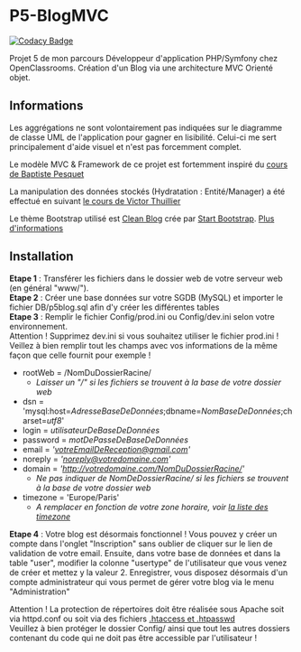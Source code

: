 # P5-BlogMVC

[![Codacy Badge](https://api.codacy.com/project/badge/Grade/d6133cb481c042a7b21aa9f116cbc8a5)](https://app.codacy.com/app/sorha/P5-BlogMVC?utm_source=github.com&utm_medium=referral&utm_content=sorha/P5-BlogMVC&utm_campaign=Badge_Grade_Dashboard)

Projet 5 de mon parcours Développeur d'application PHP/Symfony chez OpenClassrooms.
Création d'un Blog via une architecture MVC Orienté objet.

## Informations
Les aggrégations ne sont volontairement pas indiquées sur le diagramme de classe UML de l'application pour gagner en lisibilité. Celui-ci me sert principalement d'aide visuel et n'est pas forcemment complet.

Le modèle MVC & Framework de ce projet est fortemment inspiré du [cours de Baptiste Pesquet](https://bpesquet.developpez.com/tutoriels/php/evoluer-architecture-mvc/)

La manipulation des données stockés (Hydratation : Entité/Manager) a été effectué en suivant [le cours de Victor Thuillier](https://openclassrooms.com/fr/courses/1665806-programmez-en-oriente-objet-en-php/1666289-manipulation-de-donnees-stockees)

Le thème Bootstrap utilisé est [Clean Blog](http://startbootstrap.com/template-overviews/clean-blog/) crée par [Start Bootstrap](http://startbootstrap.com/). [Plus d'informations](https://github.com/sorha/P5-BlogMVC/tree/master/Content/startbootstrap-clean-blog-gh-pages)

## Installation
__Etape 1__ : Transférer les fichiers dans le dossier web de votre serveur web (en général "www/").  
__Etape 2__ : Créer une base données sur votre SGDB (MySQL) et importer le fichier DB/p5blog.sql afin d'y créer les différentes tables  
__Etape 3__ : Remplir le fichier Config/prod.ini ou Config/dev.ini selon votre environnement.  
Attention ! Supprimez dev.ini si vous souhaitez utiliser le fichier prod.ini !  
Veillez à bien remplir tout les champs avec vos informations de la même façon que celle fournit pour exemple ! 

* rootWeb = /NomDuDossierRacine/  
  * _Laisser un "/" si les fichiers se trouvent à la base de votre dossier web_  
* dsn = 'mysql:host=_AdresseBaseDeDonnées_;dbname=_NomBaseDeDonnées_;charset=_utf8_'  
* login = _utilisateurDeBaseDeDonnées_  
* password = _motDePasseDeBaseDeDonnées_  
* email = _'votreEmailDeReception@gmail.com'_  
* noreply = _'noreply@votredomaine.com'_  
* domain = _'http://votredomaine.com/NomDuDossierRacine/'_  
  * _Ne pas indiquer de NomDeDossierRacine/ si les fichiers se trouvent à la base de votre dossier web_  
* timezone = 'Europe/Paris'	
  * _A remplacer en fonction de votre zone horaire, voir [la liste des timezone](http://php.net/manual/fr/timezones.php)_  

__Etape 4__ : Votre blog est désormais fonctionnel ! Vous pouvez y créer un compte dans l'onglet "Inscription" sans oublier de cliquer sur le lien de validation de votre email. Ensuite, dans votre base de données et dans la table "user", modifier la colonne "usertype" de l'utilisateur que vous venez de créer et mettez y la valeur 2. Enregistrer, vous disposez désormais d'un compte administrateur qui vous permet de gérer votre blog via le menu "Administration"

Attention ! La protection de répertoires doit être réalisée sous Apache soit via httpd.conf ou soit via des fichiers [.htaccess et .htpasswd](https://openclassrooms.com/fr/courses/918836-concevez-votre-site-web-avec-php-et-mysql/918580-proteger-un-dossier-avec-un-htaccess)  
Veuillez à bien protéger le dossier Config/ ainsi que tout les autres dossiers contenant du code qui ne doit pas être accessible par l'utilisateur !
